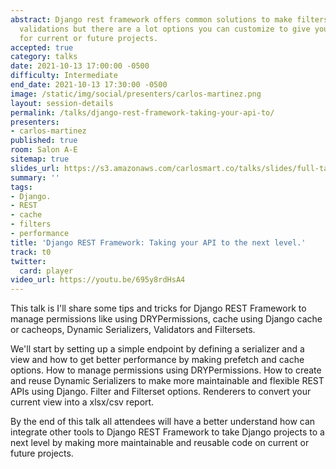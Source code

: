 ```yaml
---
abstract: Django rest framework offers common solutions to make filters, manage permissions,
  validations but there are a lot options you can customize to give you better results
  for current or future projects.
accepted: true
category: talks
date: 2021-10-13 17:00:00 -0500
difficulty: Intermediate
end_date: 2021-10-13 17:30:00 -0500
image: /static/img/social/presenters/carlos-martinez.png
layout: session-details
permalink: /talks/django-rest-framework-taking-your-api-to/
presenters:
- carlos-martinez
published: true
room: Salon A-E
sitemap: true
slides_url: https://s3.amazonaws.com/carlosmart.co/talks/slides/full-taking-your-api-to-next-level.pdf
summary: ''
tags:
- Django.
- REST
- cache
- filters
- performance
title: 'Django REST Framework: Taking your API to the next level.'
track: t0
twitter:
  card: player
video_url: https://youtu.be/695y8rdHsA4
---
```


This talk is I'll share some tips and tricks for Django REST Framework to manage permissions like using DRYPermissions, cache using Django cache or cacheops, Dynamic Serializers, Validators and Filtersets.

We'll start by setting up a simple endpoint by defining a serializer and a view and how to get better performance by making prefetch and cache options. How to manage permissions using DRYPermissions. How to create and reuse Dynamic Serializers to make more maintainable and flexible REST APIs using Django. Filter and Filterset options. Renderers to convert your current view into a xlsx/csv report.

By the end of this talk all attendees will have a better understand how can integrate other tools to Django REST Framework to take Django projects to a next level by making more maintainable and reusable code on current or future projects.
